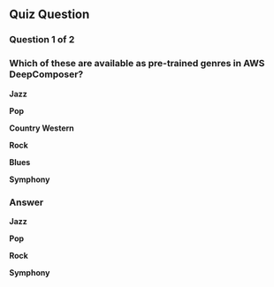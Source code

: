 ## Quiz Question

### Question 1 of 2

### Which of these are available as pre-trained genres in AWS DeepComposer?

**Jazz**

**Pop**

**Country Western**

**Rock**

**Blues**

**Symphony**

### Answer

**Jazz**

**Pop**

**Rock**

**Symphony**
